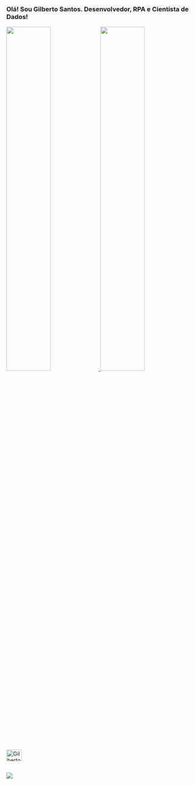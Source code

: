 ### Olá! Sou Gilberto Santos. Desenvolvedor, RPA e Cientista de Dados!

<div height="180em">
  <a href="https://github.com/gilbertosantos-dev">
  <img width="48%" src="https://github-readme-stats.vercel.app/api?username=gilbertosantos-dev&show_icons=true&theme=noctis_minimus&include_all_commits=true&count_private=true"/>
  <img width="48%" src="https://github-readme-stats.vercel.app/api/top-langs/?username=gilbertosantos-dev&layout=compact&langs_count=7&theme=noctis_minimus"/>
</div>

<!-- Imagens de linguagens, procurar no https://devicon.dev/ -->
<div style="display: inline_block"><br>
  <img align="center" alt="Gilberto-Python" height="30" width="40" src="https://cdn.jsdelivr.net/gh/devicons/devicon/icons/python/python-original.svg" />
</div>
  
##
  
<div> 
  <!--<a href="https://www.youtube.com/channel/UC_-uuuZbY0AAt9CViNzvc-Q" target="_blank"><img src="https://img.shields.io/badge/YouTube-FF0000?style=for-the-badge&logo=youtube&logoColor=white" target="_blank"></a>-->
  <!--<a href="https://instagram.com/rafaballerini" target="_blank"><img src="https://img.shields.io/badge/-Instagram-%23E4405F?style=for-the-badge&logo=instagram&logoColor=white" target="_blank"></a>-->
 	<!--<a href="https://www.twitch.tv/rafaballerinii" target="_blank"><img src="https://img.shields.io/badge/Twitch-9146FF?style=for-the-badge&logo=twitch&logoColor=white" target="_blank"></a>-->
 <!--<a href="https://discord.gg/wagxzStdcR" target="_blank"><img src="https://img.shields.io/badge/Discord-7289DA?style=for-the-badge&logo=discord&logoColor=white" target="_blank"></a>-->
  <!--<a href = "mailto:contatorafaballerini@gmail.com"><img src="https://img.shields.io/badge/-Gmail-%23333?style=for-the-badge&logo=gmail&logoColor=white" target="_blank"></a>-->
  <a href="https://www.linkedin.com/in/devgilbertosantos/" target="_blank"><img src="https://img.shields.io/badge/-LinkedIn-%230077B5?style=for-the-badge&logo=linkedin&logoColor=white" target="_blank"></a> 
 
</div>
  
<!--
**GilbertoSantos-Dev/GilbertoSantos-Dev** is a ✨ _special_ ✨ repository because its `README.md` (this file) appears on your GitHub profile.

Here are some ideas to get you started:

- 🔭 I’m currently working on ...
- 🌱 I’m currently learning ...
- 👯 I’m looking to collaborate on ...
- 🤔 I’m looking for help with ...
- 💬 Ask me about ...
- 📫 How to reach me: ...
- 😄 Pronouns: ...
- ⚡ Fun fact: ...
-->
